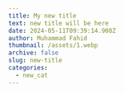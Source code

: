 ```yaml
---
title: My new title
text: n﻿ew title will be here
date: 2024-05-11T09:39:14.908Z
author: Muhammad Fahid
thumbnail: /assets/1.webp
archive: false
slug: new-title
categories:
  - new_cat
---
```

